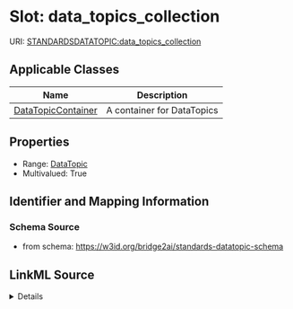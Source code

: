 # Slot: data_topics_collection

URI: [STANDARDSDATATOPIC:data_topics_collection](https://w3id.org/bridge2ai/standards-datatopic-schema/data_topics_collection)



<!-- no inheritance hierarchy -->




## Applicable Classes

| Name | Description |
| --- | --- |
[DataTopicContainer](DataTopicContainer.md) | A container for DataTopics






## Properties

* Range: [DataTopic](DataTopic.md)
* Multivalued: True








## Identifier and Mapping Information







### Schema Source


* from schema: https://w3id.org/bridge2ai/standards-datatopic-schema




## LinkML Source

<details>
```yaml
name: data_topics_collection
from_schema: https://w3id.org/bridge2ai/standards-datatopic-schema
rank: 1000
multivalued: true
alias: data_topics_collection
domain_of:
- DataTopicContainer
range: DataTopic
inlined: true
inlined_as_list: true

```
</details>